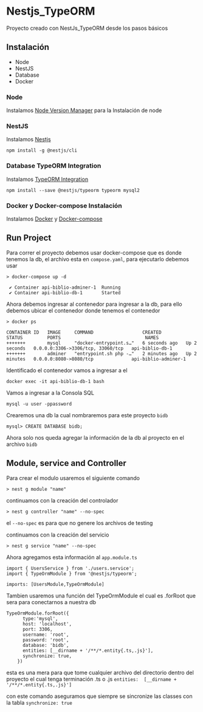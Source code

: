 # Nestjs_TypeORM

Proyecto creado con NestJs_TypeORM desde los pasos básicos 


## Instalación

- Node
- NestJS
- Database
- Docker
### Node

Instalamos [Node Version Manager](https://github.com/nvm-sh/nvm.git/) para la Instalación de node



### NestJS

Instalamos [Nestjs](https://docs.nestjs.com/cli/overview/)
```
npm install -g @nestjs/cli
```


### Database TypeORM Integration

Instalamos [TypeORM Integration](https://docs.nestjs.com/techniques/database/)

```
npm install --save @nestjs/typeorm typeorm mysql2
```

### Docker y Docker-compose Instalación

Instalamos [Docker](https://docs.docker.com/engine/install/) y [Docker-compose](https://docs.docker.com/compose/install/) 



## Run Project

Para correr el proyecto debemos usar docker-compose que es donde tenemos la db, el archivo esta en `compose.yaml`, para ejecutarlo debemos usar 

```
> docker-compose up -d

 ✔ Container api-biblio-adminer-1  Running     
 ✔ Container api-biblio-db-1       Started
```

Ahora debemos ingresar al contenedor para ingresar a la db, para ello debemos ubicar el contenedor donde tenemos el contenedor 

```
> docker ps

CONTAINER ID   IMAGE     COMMAND                  CREATED         STATUS         PORTS                               NAMES
+++++++        mysql     "docker-entrypoint.s…"   6 seconds ago   Up 2 seconds   0.0.0.0:3306->3306/tcp, 33060/tcp   api-biblio-db-1
+++++++        adminer   "entrypoint.sh php -…"   2 minutes ago   Up 2 minutes   0.0.0.0:8080->8080/tcp              api-biblio-adminer-1
```

Identificado el contenedor vamos a ingresar a el

```
docker exec -it api-biblio-db-1 bash
```

Vamos a ingresar a la Consola SQL
```
mysql -u user -ppassword
```

Crearemos una db la cual nombraremos para este proyecto `bidb`

```
mysql> CREATE DATABASE bidb;
```
Ahora solo nos queda agregar la información de la db al proyecto en el archivo `bidb`



## Module, service and Controller

Para crear el modulo usaremos el siguiente comando
```
> nest g module "name"
```
continuamos con la creación del controlador
```
> nest g controller "name" --no-spec
```

el `--no-spec` es para que no genere los archivos de testing


continuamos con la creación del servicio
```
> nest g service "name" --no-spec
```

Ahora agregamos esta información al `app.module.ts` 

```
import { UsersService } from './users.service';
import { TypeOrmModule } from '@nestjs/typeorm';

imports: [UsersModule,TypeOrmModule]
```

Tambien usaremos una función del TypeOrmModule el cual es .forRoot que sera para conectarnos a nuestra db
```
TypeOrmModule.forRoot({
      type:'mysql',
      host: 'localhost',
      port: 3306,
      username: 'root',
      password: 'root',
      database: 'bidb',
      entities: [__dirname + '/**/*.entity{.ts,.js}'],
      synchronize: true,
    })

```
esta es una mera para que tome cualquier archivo del directorio dentro del proyecto el cual tenga terminación .ts o .js  `entities:  [__dirname + '/**/*.entity{.ts,.js}']` 

con este comando aseguramos que siempre se sincronize las classes con la tabla `synchronize: true`


